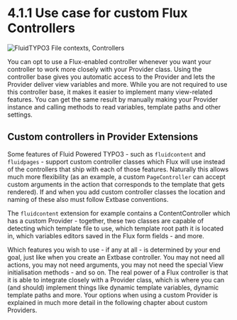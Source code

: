 4.1.1 Use case for custom Flux Controllers
==========================================

![FluidTYPO3 File contexts, Controllers](../Images/FileContext/Controllers.svgz)

You can opt to use a Flux-enabled controller whenever you want your controller to work more closely with your Provider class. Using
the controller base gives you automatic access to the Provider and lets the Provider deliver view variables and more. While you are
not required to use this controller base, it makes it easier to implement many view-related features. You can get the same result
by manually making your Provider instance and calling methods to read variables, template paths and other settings.

## Custom controllers in Provider Extensions

Some features of Fluid Powered TYPO3 - such as `fluidcontent` and `fluidpages` - support custom controller classes which Flux will
use instead of the controllers that ship with each of those features. Naturally this allows much more flexibility (as an example,
a custom `PageController` can accept custom arguments in the action that corresponds to the template that gets rendered). If and
when you add custom controller classes the location and naming of these also must follow Extbase conventions.

The `fluidcontent` extension for example contains a ContentController which has a custom Provider - together, these two classes
are capable of detecting which template file to use, which template root path it is located in, which variables editors saved in
the Flux form fields - and more.

Which features you wish to use - if any at all - is determined by your end goal, just like when you create an Extbase controller.
You may not need all actions, you may not need arguments, you may not need the special View initialisation methods - and so on.
The real power of a Flux controller is that it is able to integrate closely with a Provider class, which is where you can (and
should) implement things like dynamic template variables, dynamic template paths and more. Your options when using a custom
Provider is explained in much more detail in the following chapter about custom Providers.
